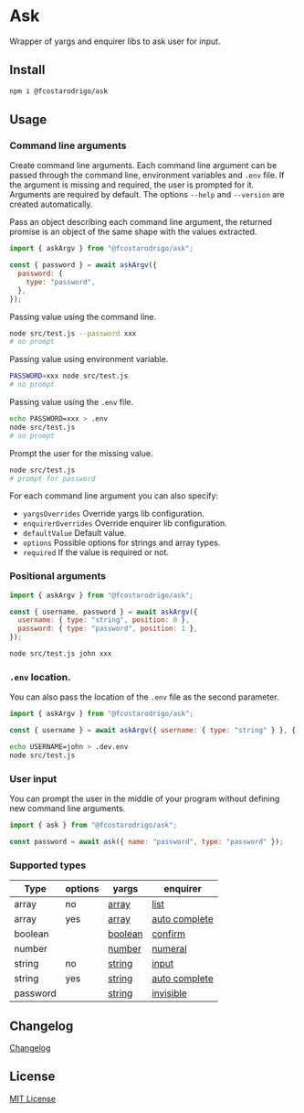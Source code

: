 # Ask

Wrapper of yargs and enquirer libs to ask user for input.

## Install

```bash
npm i @fcostarodrigo/ask
```

## Usage

### Command line arguments

Create command line arguments. Each command line argument can be passed through the command line, environment variables and `.env` file. If the argument is missing and required, the user is prompted for it. Arguments are required by default. The options `--help` and `--version` are created automatically.

Pass an object describing each command line argument, the returned promise is an object of the same shape with the values extracted.

```js
import { askArgv } from "@fcostarodrigo/ask";

const { password } = await askArgv({
  password: {
    type: "password",
  },
});
```

Passing value using the command line.

```bash
node src/test.js --password xxx
# no prompt
```

Passing value using environment variable.

```bash
PASSWORD=xxx node src/test.js
# no prompt
```

Passing value using the `.env` file.

```bash
echo PASSWORD=xxx > .env
node src/test.js
# no prompt
```

Prompt the user for the missing value.

```bash
node src/test.js
# prompt for password
```

For each command line argument you can also specify:

- `yargsOverrides` Override yargs lib configuration.
- `enquirerOverrides` Override enquirer lib configuration.
- `defaultValue` Default value.
- `options` Possible options for strings and array types.
- `required` If the value is required or not.

### Positional arguments

```js
import { askArgv } from "@fcostarodrigo/ask";

const { username, password } = await askArgv({
  username: { type: "string", position: 0 },
  password: { type: "password", position: 1 },
});
```

```bash
node src/test.js john xxx
```

### `.env` location.

You can also pass the location of the `.env` file as the second parameter.

```js
import { askArgv } from "@fcostarodrigo/ask";

const { username } = await askArgv({ username: { type: "string" } }, { dotEnvConfig: ".dev.env" });
```

```bash
echo USERNAME=john > .dev.env
node src/test.js
```

### User input

You can prompt the user in the middle of your program without defining new command line arguments.

```js
import { ask } from "@fcostarodrigo/ask";

const password = await ask({ name: "password", type: "password" });
```

### Supported types

| Type     | options | yargs                                         | enquirer                                                                    |
| -------- | ------- | --------------------------------------------- | --------------------------------------------------------------------------- |
| array    | no      | [array](https://yargs.js.org/docs/#array)     | [list](https://www.npmjs.com/package/enquirer#list-prompt)                  |
| array    | yes     | [array](https://yargs.js.org/docs/#array)     | [auto complete](https://www.npmjs.com/package/enquirer#autocomplete-prompt) |
| boolean  |         | [boolean](https://yargs.js.org/docs/#boolean) | [confirm](https://www.npmjs.com/package/enquirer#confirm-prompt)            |
| number   |         | [number](https://yargs.js.org/docs/#number)   | [numeral](https://www.npmjs.com/package/enquirer#numeral-prompt)            |
| string   | no      | [string](https://yargs.js.org/docs/#string)   | [input](https://www.npmjs.com/package/enquirer#input-prompt)                |
| string   | yes     | [string](https://yargs.js.org/docs/#string)   | [auto complete](https://www.npmjs.com/package/enquirer#autocomplete-prompt) |
| password |         | [string](https://yargs.js.org/docs/#string)   | [invisible](https://www.npmjs.com/package/enquirer#invisible-prompt)        |

## Changelog

[Changelog](CHANGELOG.MD)

## License

[MIT License](http://www.opensource.org/licenses/mit-license.php)
